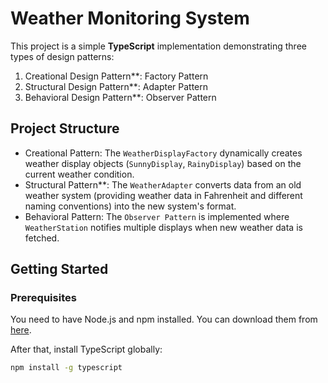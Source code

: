 # Weather Monitoring System

This project is a simple **TypeScript** implementation demonstrating three types of design patterns:

1. Creational Design Pattern**: Factory Pattern
2. Structural Design Pattern**: Adapter Pattern
3. Behavioral Design Pattern**: Observer Pattern

## Project Structure

- Creational Pattern: The `WeatherDisplayFactory` dynamically creates weather display objects (`SunnyDisplay`, `RainyDisplay`) based on the current weather condition.
- Structural Pattern**: The `WeatherAdapter` converts data from an old weather system (providing weather data in Fahrenheit and different naming conventions) into the new system's format.
- Behavioral Pattern: The `Observer Pattern` is implemented where `WeatherStation` notifies multiple displays when new weather data is fetched.

## Getting Started

### Prerequisites

You need to have Node.js and npm installed. You can download them from [here](https://nodejs.org/).

After that, install TypeScript globally:

```bash
npm install -g typescript

